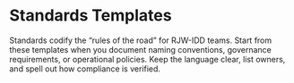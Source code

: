 # Standards Templates

Standards codify the “rules of the road” for RJW-IDD teams.  Start from these
templates when you document naming conventions, governance requirements, or
operational policies.  Keep the language clear, list owners, and spell out how
compliance is verified.
